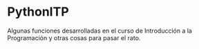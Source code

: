# PythonITP
Algunas funciones desarrolladas en el curso de Introducción a la Programación y otras cosas para pasar el rato.
